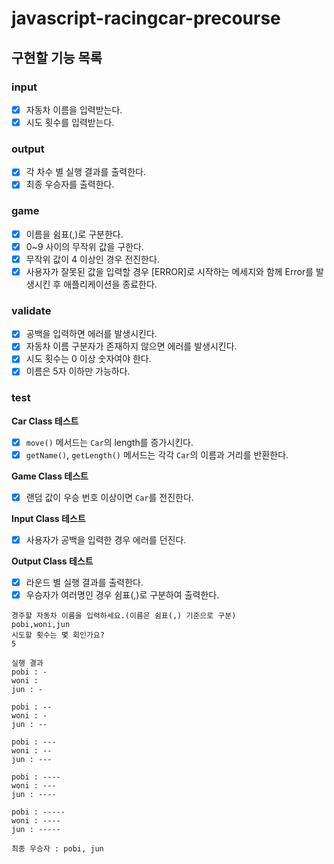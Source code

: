 # javascript-racingcar-precourse

## 구현할 기능 목록

### input
- [x] 자동차 이름을 입력받는다.
- [x] 시도 횟수를 입력받는다.

### output
- [x] 각 차수 별 실행 결과를 출력한다.
- [x] 최종 우승자를 출력한다.

### game
- [x] 이름을 쉼표(,)로 구분한다.
- [x] 0~9 사이의 무작위 값을 구한다.
- [x] 무작위 값이 4 이상인 경우 전진한다.
- [x] 사용자가 잘못된 값을 입력할 경우 [ERROR]로 시작하는 메세지와 함께 Error를 발생시킨 후 애플리케이션을 종료한다.

### validate
- [x] 공백을 입력하면 에러를 발생시킨다.
- [x] 자동차 이름 구분자가 존재하지 않으면 에러를 발생시킨다.
- [x] 시도 횟수는 0 이상 숫자여야 한다.
- [x] 이름은 5자 이하만 가능하다.

### test
**Car Class 테스트**
- [x] `move()` 메서드는 `Car`의 length를 증가시킨다.
- [x] `getName()`, `getLength()` 메서드는 각각 `Car`의 이름과 거리를 반환한다.

**Game Class 테스트**
- [x] 랜덤 값이 우승 번호 이상이면 `Car`를 전진한다.

**Input Class 테스트**
- [x] 사용자가 공백을 입력한 경우 에러를 던진다.

**Output Class 테스트**
- [x] 라운드 별 실행 결과를 출력한다.
- [x] 우승자가 여러명인 경우 쉼표(,)로 구분하여 출력한다.

```
경주할 자동차 이름을 입력하세요.(이름은 쉼표(,) 기준으로 구분)
pobi,woni,jun
시도할 횟수는 몇 회인가요?
5

실행 결과
pobi : -
woni :
jun : -

pobi : --
woni : -
jun : --

pobi : ---
woni : --
jun : ---

pobi : ----
woni : ---
jun : ----

pobi : -----
woni : ----
jun : -----

최종 우승자 : pobi, jun
```
